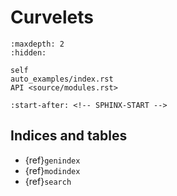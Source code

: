 # Curvelets

```{toctree}
:maxdepth: 2
:hidden:

self
auto_examples/index.rst
API <source/modules.rst>
```

```{include} ../README.md
:start-after: <!-- SPHINX-START -->
```



## Indices and tables

- {ref}`genindex`
- {ref}`modindex`
- {ref}`search`
